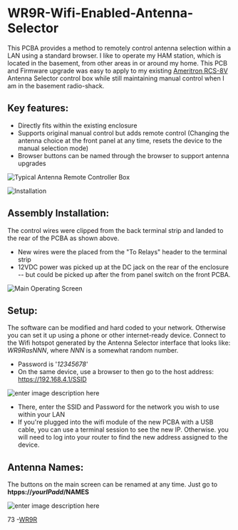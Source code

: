 
# WR9R-Wifi-Enabled-Antenna-Selector
This PCBA provides a method to remotely control antenna selection within a LAN using a standard browser.  I like to operate my HAM station, which is located in the basement, from other areas in or around my home.  This PCB and Firmware upgrade was easy to apply to my existing [Ameritron RCS-8V](https://mfjenterprises.com/products/rcs-8v) Antenna Selector control box while still maintaining manual control when I am in the basement radio-shack. 

## Key features:

- Directly fits within the existing enclosure
- Supports original manual control but adds remote control 
  (Changing the antenna choice at the front panel at any time, resets the device to the manual selection mode)
- Browser buttons can be named through the browser to support antenna upgrades


![Typical Antenna Remote Controller Box](https://imgur.com/vl0tTJB.jpg)

![Installation](https://imgur.com/1aA2Qp5.jpg)

## Assembly Installation:

 The control wires were clipped from the back terminal strip and landed to the rear of the PCBA as shown above.
- New wires were the placed from the "To Relays" header to the terminal strip
- 12VDC power was picked up at the DC jack on the rear of the enclosure -- but could be picked up after the from panel switch on the front PCBA.

![Main Operating Screen](https://imgur.com/COa3D5a.jpg)

## Setup:

 The software can be modified and hard coded to your network. Otherwise you can set it up using a phone or other internet-ready device. Connect to the Wifi hotspot generated by the Antenna Selector interface that looks like:  *WR9RasNNN*,  where *NNN* is a somewhat random number.
- Password is '*12345678*'
- On the same device, use a browser to then go to the host address:  https://192.168.4.1/SSID

![enter image description here](https://imgur.com/8Ln4B3V.jpg)

- There, enter the SSID and Password for the network you wish to use within your LAN
- If you're plugged into the wifi module of the new PCBA with a USB cable, you can use a terminal session to see the new IP.  Otherwise. you will need to log into your router to find the new address assigned to the device.

## Antenna Names:
The buttons on the main screen can be renamed at any time. Just go to **htpps://*yourIPadd*/NAMES**

![enter image description here](https://imgur.com/sdjbDu8.jpg)

73
-[WR9R](http://wr9r.com/) 

